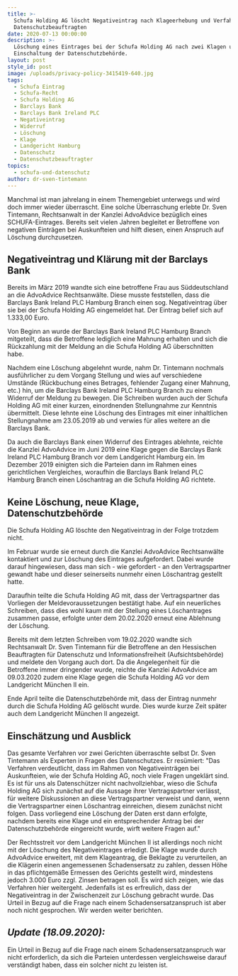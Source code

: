 ```yaml
---
title: >-
  Schufa Holding AG löscht Negativeintrag nach Klageerhebung und Verfahren beim
  Datenschutzbeauftragten
date: 2020-07-13 00:00:00
description: >-
  Löschung eines Eintrages bei der Schufa Holding AG nach zwei Klagen und
  Einschaltung der Datenschutzbehörde.
layout: post
style_id: post
image: /uploads/privacy-policy-3415419-640.jpg
tags:
  - Schufa Eintrag
  - Schufa-Recht
  - Schufa Holding AG
  - Barclays Bank
  - Barclays Bank Ireland PLC
  - Negativeintrag
  - Widerruf
  - Löschung
  - Klage
  - Landgericht Hamburg
  - Datenschutz
  - Datenschutzbeauftragter
topics:
  - schufa-und-datenschutz
author: dr-sven-tintemann
---
```


Manchmal ist man jahrelang in einem Themengebiet unterwegs und wird doch immer wieder überrascht. Eine solche Überraschung erlebte Dr. Sven Tintemann, Rechtsanwalt in der Kanzlei AdvoAdvice bezüglich eines SCHUFA-Eintrages. Bereits seit vielen Jahren begleitet er Betroffene von negativen Einträgen bei Auskunfteien und hilft diesen, einen Anspruch auf Löschung durchzusetzen.&nbsp;

## Negativeintrag und Klärung mit der Barclays Bank

Bereits im März 2019 wandte sich eine betroffene Frau aus Süddeutschland an die AdvoAdvice Rechtsanwälte. Diese musste feststellen, dass die Barclays Bank Ireland PLC Hamburg Branch einen sog. Negativeintrag über sie bei der Schufa Holding AG eingemeldet hat. Der Eintrag belief sich auf 1.333,00 Euro.&nbsp;

Von Beginn an wurde der Barclays Bank Ireland PLC Hamburg Branch mitgeteilt, dass die Betroffene lediglich eine Mahnung erhalten und sich die Rückzahlung mit der Meldung an die Schufa Holding AG überschnitten habe.

Nachdem eine Löschung abgelehnt wurde, nahm Dr. Tintemann nochmals ausführlicher zu dem Vorgang Stellung und wies auf verschiedene Umstände (Rückbuchung eines Betrages, fehlender Zugang einer Mahnung, etc.) hin, um die Barclays Bank Ireland PLC Hamburg Branch zu einem Widerruf der Meldung zu bewegen. Die Schreiben wurden auch der Schufa Holding AG mit einer kurzen, einordnenden Stellungnahme zur Kenntnis übermittelt. Diese lehnte eine Löschung des Eintrages mit einer inhaltlichen Stellungnahme am 23.05.2019 ab und verwies für alles weitere an die Barclays Bank.&nbsp;

Da auch die Barclays Bank einen Widerruf des Eintrages ablehnte, reichte die Kanzlei AdvoAdvice im Juni 2019 eine Klage gegen die Barclays Bank Ireland PLC Hamburg Branch vor dem Landgericht Hamburg ein. Im Dezember 2019 einigten sich die Parteien dann im Rahmen eines gerichtlichen Vergleiches, woraufhin die Barclays Bank Ireland PLC Hamburg Branch einen Löschantrag an die Schufa Holding AG richtete.

## Keine Löschung, neue Klage, Datenschutzbehörde

Die Schufa Holding AG löschte den Negativeintrag in der Folge trotzdem nicht.

Im Februar wurde sie erneut durch die Kanzlei AdvoAdvice Rechtsanwälte kontaktiert und zur Löschung des Eintrages aufgefordert. Dabei wurde darauf hingewiesen, dass man sich - wie gefordert - an den Vertragspartner gewandt habe und dieser seinerseits nunmehr einen Löschantrag gestellt hatte.

Daraufhin teilte die Schufa Holding AG mit, dass der Vertragspartner das Vorliegen der Meldevoraussetzungen bestätigt habe. Auf ein neuerliches Schreiben, dass dies wohl kaum mit der Stellung eines Löschantrages zusammen passe, erfolgte unter dem 20.02.2020 erneut eine Ablehnung der Löschung.

Bereits mit dem letzten Schreiben vom 19.02.2020 wandte sich Rechtsanwalt Dr. Sven Tintemann für die Betroffene an den Hessischen Beauftragten für Datenschutz und Informationsfreiheit (Aufsichtsbehörde) und meldete den Vorgang auch dort. Da die Angelegenheit für die Betroffene immer dringender wurde, reichte die Kanzlei AdvoAdvice am 09.03.2020 zudem eine Klage gegen die Schufa Holding AG vor dem Landgericht München II ein.

Ende April teilte die Datenschutzbehörde mit, dass der Eintrag nunmehr durch die Schufa Holding AG gelöscht wurde. Dies wurde kurze Zeit später auch dem Landgericht München II angezeigt.

## Einschätzung und Ausblick

Das gesamte Verfahren vor zwei Gerichten überraschte selbst Dr. Sven Tintemann als Experten in Fragen des Datenschutzes. Er resümiert: "Das Verfahren verdeutlicht, dass im Rahmen von Negativeinträgen bei Auskunfteien, wie der Schufa Holding AG, noch viele Fragen ungeklärt sind. Es ist für uns als Datenschützer nicht nachvollziehbar, wieso die Schufa Holding AG sich zunächst auf die Aussage ihrer Vertragspartner verlässt, für weitere Diskussionen an diese Vertragspartner verweist und dann, wenn die Vertragspartner einen Löschantrag einreichen, diesem zunächst nicht folgen. Dass vorliegend eine Löschung der Daten erst dann erfolgte, nachdem bereits eine Klage und ein entsprechender Antrag bei der Datenschutzbehörde eingereicht wurde, wirft weitere Fragen auf."

Der Rechtsstreit vor dem Landgericht München II ist allerdings noch nicht mit der Löschung des Negativeintrages erledigt. Die Klage wurde durch AdvoAdvice erweitert, mit dem Klageantrag, die Beklagte zu verurteilen, an die Klägerin einen angemessenen Schadensersatz zu zahlen, dessen Höhe in das pflichtgemä&szlig;e Ermessen des Gerichts gestellt wird, mindestens jedoch 3.000 Euro zzgl. Zinsen betragen soll. Es wird sich zeigen, wie das Verfahren hier weitergeht. Jedenfalls ist es erfreulich, dass der Negativeintrag in der Zwischenzeit zur Löschung gebracht wurde. Das Urteil in Bezug auf die Frage nach einem Schadensersatzanspruch ist aber noch nicht gesprochen. Wir werden weiter berichten.&nbsp;

## *Update (18.09.2020):*

Ein Urteil in Bezug auf die Frage nach einem Schadensersatzanspruch war nicht erforderlich, da sich die Parteien unterdessen vergleichsweise darauf verständigt haben, dass ein solcher nicht zu leisten ist.
